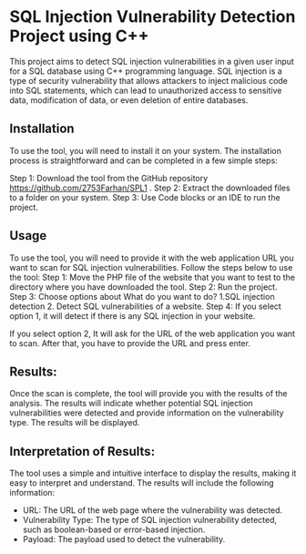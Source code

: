 # SQL Injection Vulnerability Detection Project using C++

This project aims to detect SQL injection vulnerabilities in a given user input for a SQL database using C++ programming language. SQL injection is a type of security vulnerability that allows attackers to inject malicious code into SQL statements, which can lead to unauthorized access to sensitive data, modification of data, or even deletion of entire databases.

## Installation

To use the tool, you will need to install it on your system. The installation process is straightforward and can be completed in a few simple steps:

Step 1: Download the tool from the GitHub repository https://github.com/2753Farhan/SPL1 .
Step 2: Extract the downloaded files to a folder on your system.
Step 3: Use Code blocks or an IDE to run the project. 


## Usage

To use the tool, you will need to provide it with the web application URL you want to scan for SQL injection vulnerabilities. Follow the steps below to use the tool:
Step 1: Move the PHP file of the website that you want to test to the directory where you have downloaded the tool. 
Step 2: Run the project.
Step 3: Choose options about What do you want to do?
	1.SQL injection detection
	2. Detect SQL vulnerabilities of a website.
Step 4: If you select option 1, it will detect if there is any SQL injection in your website. 

If you select option 2, It will ask for the URL of the web application you want to scan. After that, you have to provide the URL and press enter.

## Results:

Once the scan is complete, the tool will provide you with the results of the analysis. The results will indicate whether potential SQL injection vulnerabilities were detected and provide information on the vulnerability type. The results will be displayed.

## Interpretation of Results:

The tool uses a simple and intuitive interface to display the results, making it easy to interpret and understand. The results will include the following information:

- URL: The URL of the web page where the vulnerability was detected.
- Vulnerability Type: The type of SQL injection vulnerability detected, such as boolean-based or error-based injection.
- Payload: The payload used to detect the vulnerability.







